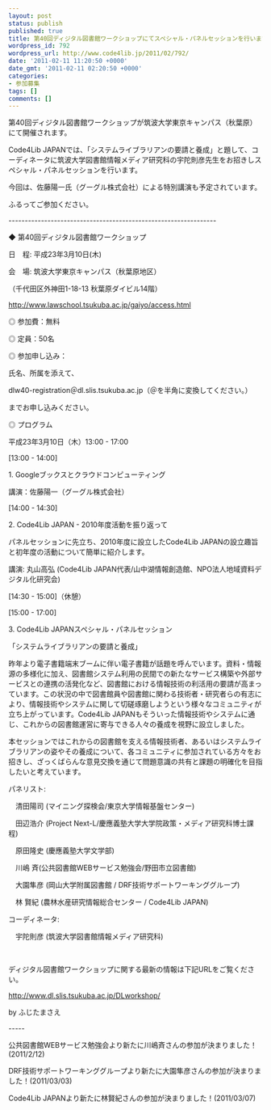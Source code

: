 ```yaml
---
layout: post
status: publish
published: true
title: 第40回ディジタル図書館ワークショップにてスペシャル・パネルセッションを行います
wordpress_id: 792
wordpress_url: http://www.code4lib.jp/2011/02/792/
date: '2011-02-11 11:20:50 +0000'
date_gmt: '2011-02-11 02:20:50 +0000'
categories:
- 参加募集
tags: []
comments: []
---
```

<div class="section">
<p>第40回ディジタル図書館ワークショップが筑波大学東京キャンパス（秋葉原）にて開催されます。</p>
<p>Code4Lib JAPANでは、「システムライブラリアンの要請と養成」と題して、コーディネータに筑波大学図書館情報メディア研究科の宇陀則彦先生をお招きしスペシャル・パネルセッションを行います。</p>
<p>今回は、佐藤陽一氏（グーグル株式会社）による特別講演も予定されています。</p>
<p>ふるってご参加ください。</p>
<p>----------------------------------------------------------------</p>
<p>◆ 第40回ディジタル図書館ワークショップ</p>
<p>日　程: 平成23年3月10日(木)</p>
<p>会　場: 筑波大学東京キャンパス（秋葉原地区）</p>
<p> （千代田区外神田1-18-13 秋葉原ダイビル14階）</p>
<p> <a href="http://www.lawschool.tsukuba.ac.jp/gaiyo/access.html" target="_blank">http://www.lawschool.tsukuba.ac.jp/gaiyo/access.html</a></p>
<p>◎ 参加費：無料</p>
<p>◎ 定員：50名</p>
<p>◎ 参加申し込み：</p>
<p>       氏名、所属を添えて、</p>
<p>       dlw40-registration＠dl.slis.tsukuba.ac.jp（＠を半角に変換してください。）</p>
<p>       までお申し込みください。</p>
<p>◎ プログラム</p>
<p>平成23年3月10日（木）13:00 - 17:00</p>
<p>[13:00 - 14:00]</p>
<p>1. Googleブックスとクラウドコンピューティング</p>
<p>   講演：佐藤陽一（グーグル株式会社）</p>
<p>[14:00 - 14:30]</p>
<p>2. Code4Lib JAPAN - 2010年度活動を振り返って</p>
<p>   パネルセッションに先立ち、2010年度に設立したCode4Lib JAPANの設立趣旨と初年度の活動について簡単に紹介します。</p>
<p>   講演: 丸山高弘 (Code4Lib JAPAN代表/山中湖情報創造館、NPO法人地域資料デジタル化研究会)</p>
<p>[14:30 - 15:00]（休憩）</p>
<p>[15:00 - 17:00]</p>
<p>3. Code4Lib JAPANスペシャル・パネルセッション</p>
<p>   「システムライブラリアンの要請と養成」</p>
<p>昨年より電子書籍端末ブームに伴い電子書籍が話題を呼んでいます。資料・情報源の多様化に加え、図書館システム利用の民間での新たなサービス構築や外部サービスとの連携の活発化など、図書館における情報技術の利活用の要請が高まっています。この状況の中で図書館員や図書館に関わる技術者・研究者らの有志により、情報技術やシステムに関して切磋琢磨しようという様々なコミュニティが立ち上がっています。Code4Lib JAPANもそういった情報技術やシステムに通じ、これからの図書館運営に寄与できる人々の養成を視野に設立しました。</p>
<p>本セッションではこれからの図書館を支える情報技術者、あるいはシステムライブラリアンの姿やその養成について、各コミュニティに参加されている方々をお招きし、ざっくばらんな意見交換を通じて問題意識の共有と課題の明確化を目指したいと考えています。</p>
<p>パネリスト:</p>
<p>　清田陽司 (マイニング探検会/東京大学情報基盤センター)</p>
<p>　田辺浩介 (Project Next-L/慶應義塾大学大学院政策・メディア研究科博士課程)</p>
<p>　原田隆史 (慶應義塾大学文学部)</p>
<p>　川嶋 斉(公共図書館WEBサービス勉強会/野田市立図書館)</p>
<p>　大園隼彦 (岡山大学附属図書館 / DRF技術サポートワーキンググループ)</p>
<p>　林 賢紀  (農林水産研究情報総合センター / Code4Lib JAPAN)</p>
<p>コーディネータ:</p>
<p>　宇陀則彦 (筑波大学図書館情報メディア研究科)</p>
<p><br></p>
<p>ディジタル図書館ワークショップに関する最新の情報は下記URLをご覧ください。</p>
<p><a href="http://www.dl.slis.tsukuba.ac.jp/DLworkshop/" target="_blank">http://www.dl.slis.tsukuba.ac.jp/DLworkshop/</a></p>
<p>by ふじたまさえ</p>
<p>-----</p>
<p>公共図書館WEBサービス勉強会より新たに川嶋斉さんの参加が決まりました！(2011/2/12)</p>
<p>DRF技術サポートワーキンググループより新たに大園隼彦さんの参加が決まりました！(2011/03/03)</p>
<p>Code4Lib JAPANより新たに林賢紀さんの参加が決まりました！(2011/03/07)</p>
</div>
